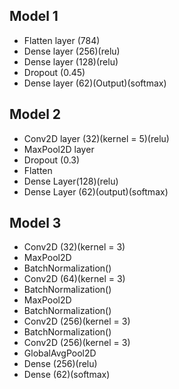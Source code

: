 ## Model 1
- Flatten layer (784)
- Dense layer (256)(relu)
- Dense layer (128)(relu)
- Dropout (0.45)
- Dense layer (62)(Output)(softmax)

## Model 2
- Conv2D layer (32)(kernel = 5)(relu)
- MaxPool2D layer
- Dropout (0.3)
- Flatten
- Dense Layer(128)(relu)
- Dense Layer (62)(output)(softmax)

## Model 3
- Conv2D (32)(kernel = 3)
- MaxPool2D
- BatchNormalization()
- Conv2D (64)(kernel = 3)
- BatchNormalization()
- MaxPool2D
- BatchNormalization()
- Conv2D (256)(kernel = 3)
- BatchNormalization()
- Conv2D (256)(kernel = 3)
- GlobalAvgPool2D
- Dense (256)(relu)
- Dense (62)(softmax)
